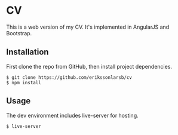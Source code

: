 # CV

This is a web version of my CV. It's implemented in AngularJS and Bootstrap.

## Installation
First clone the repo from GitHub, then install project dependencies.
```
$ git clone https://github.com/erikssonlarsb/cv
$ npm install
```

## Usage
The dev environment includes live-server for hosting.
```
$ live-server
```
